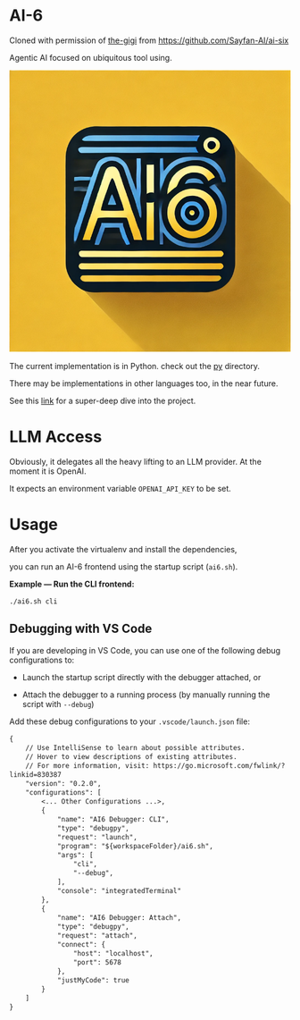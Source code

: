 # AI-6

Cloned with permission of [the-gigi](https://github.com/the-gigi) from https://github.com/Sayfan-AI/ai-six

Agentic AI focused on ubiquitous tool using.

![](ai-6.png)

The current implementation is in Python. check out the [py](py/README.MD) directory.

There may be implementations in other languages too, in the near future.

See this [link](https://deepwiki.com/Sayfan-AI/ai-six) for a super-deep dive into the project.

# LLM Access

Obviously, it delegates all the heavy lifting to an LLM provider. At the moment it is OpenAI.

It expects an environment variable `OPENAI_API_KEY` to be set.

# Usage

After you activate the virtualenv and install the dependencies,

you can run an AI-6 frontend using the startup script (`ai6.sh`).

**Example — Run the CLI frontend:**

```
./ai6.sh cli
```

## Debugging with VS Code

If you are developing in VS Code, you can use one of the following debug configurations to:

 - Launch the startup script directly with the debugger attached, or

 - Attach the debugger to a running process (by manually running the script with `--debug`)

Add these debug configurations to your `.vscode/launch.json` file:

```
{
    // Use IntelliSense to learn about possible attributes.
    // Hover to view descriptions of existing attributes.
    // For more information, visit: https://go.microsoft.com/fwlink/?linkid=830387
    "version": "0.2.0",
    "configurations": [
        <... Other Configurations ...>,
        {
            "name": "AI6 Debugger: CLI",
            "type": "debugpy",
            "request": "launch",
            "program": "${workspaceFolder}/ai6.sh",
            "args": [
                "cli",
                "--debug",
            ],
            "console": "integratedTerminal"
        },
        {
            "name": "AI6 Debugger: Attach",
            "type": "debugpy",
            "request": "attach",
            "connect": {
                "host": "localhost",
                "port": 5678
            },
            "justMyCode": true
        }
    ]
}
```





